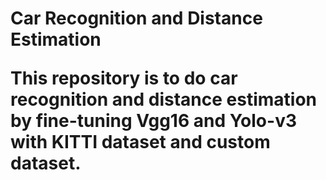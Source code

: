 <h1> Car Recognition and Distance Estimation

This repository is to do car recognition and distance estimation by fine-tuning Vgg16 and Yolo-v3 with KITTI dataset and custom dataset.

